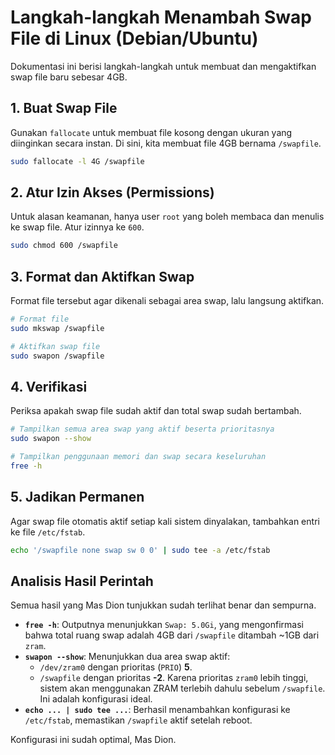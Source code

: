 # Langkah-langkah Menambah Swap File di Linux (Debian/Ubuntu)

Dokumentasi ini berisi langkah-langkah untuk membuat dan mengaktifkan swap file baru sebesar 4GB.

## 1. Buat Swap File

Gunakan `fallocate` untuk membuat file kosong dengan ukuran yang diinginkan secara instan. Di sini, kita membuat file 4GB bernama `/swapfile`.

```bash
sudo fallocate -l 4G /swapfile
```

## 2. Atur Izin Akses (Permissions)

Untuk alasan keamanan, hanya user `root` yang boleh membaca dan menulis ke swap file. Atur izinnya ke `600`.

```bash
sudo chmod 600 /swapfile
```

## 3. Format dan Aktifkan Swap

Format file tersebut agar dikenali sebagai area swap, lalu langsung aktifkan.

```bash
# Format file
sudo mkswap /swapfile

# Aktifkan swap file
sudo swapon /swapfile
```

## 4. Verifikasi

Periksa apakah swap file sudah aktif dan total swap sudah bertambah.

```bash
# Tampilkan semua area swap yang aktif beserta prioritasnya
sudo swapon --show

# Tampilkan penggunaan memori dan swap secara keseluruhan
free -h
```

## 5. Jadikan Permanen

Agar swap file otomatis aktif setiap kali sistem dinyalakan, tambahkan entri ke file `/etc/fstab`.

```bash
echo '/swapfile none swap sw 0 0' | sudo tee -a /etc/fstab
```

## Analisis Hasil Perintah

Semua hasil yang Mas Dion tunjukkan sudah terlihat benar dan sempurna.

- **`free -h`**: Outputnya menunjukkan `Swap: 5.0Gi`, yang mengonfirmasi bahwa total ruang swap adalah 4GB dari `/swapfile` ditambah ~1GB dari `zram`.
- **`swapon --show`**: Menunjukkan dua area swap aktif:
  - `/dev/zram0` dengan prioritas (`PRIO`) **5**.
  - `/swapfile` dengan prioritas **-2**.
  Karena prioritas `zram0` lebih tinggi, sistem akan menggunakan ZRAM terlebih dahulu sebelum `/swapfile`. Ini adalah konfigurasi ideal.
- **`echo ... | sudo tee ...`**: Berhasil menambahkan konfigurasi ke `/etc/fstab`, memastikan `/swapfile` aktif setelah reboot.

Konfigurasi ini sudah optimal, Mas Dion.
